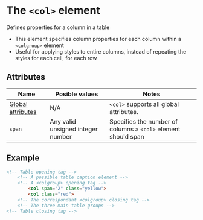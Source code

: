# The `<col>` element
Defines properties for a column in a table

- This element specifies column properties for each column within a [`<colgroup>`](colgroup.md) element
- Useful for applying styles to entire columns, instead of repeating the styles for each cell, for each row

## Attributes
| Name | Posible values | Notes |
|-|-|-|
| [Global attributes](../first-steps/global-attributes.md) | N/A | `<col>` supports all global attributes. |
| `span` | Any valid unsigned integer number | Specifies the number of columns a `<col>` element should span |

## Example
```html
<!-- Table opening tag -->
    <!-- A possible table caption element -->
    <!-- A <colgroup> opening tag -->
        <col span="2" class="yellow">
        <col class="red">
    <!-- The correspondant <colgroup> closing tag -->
    <!-- The three main table groups -->
<!-- Table closing tag -->
```